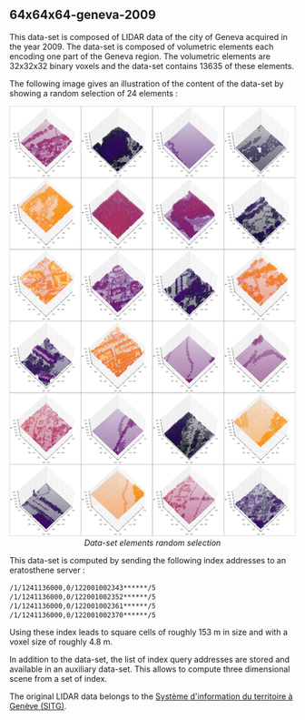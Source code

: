 ## 64x64x64-geneva-2009

This data-set is composed of LIDAR data of the city of Geneva acquired in the
year 2009. The data-set is composed of volumetric elements each encoding one part
of the Geneva region. The volumetric elements are 32x32x32 binary voxels and the
data-set contains 13635 of these elements.

The following image gives an illustration of the content of the data-set by
showing a random selection of 24 elements :

<p align="center">
    <img src="https://github.com/nils-hamel/turing-project/blob/master/doc/dataset/32x32x32-geneva-2009.jpg?raw=true" width="576">
    <br />
    <i>Data-set elements random selection</i>
</p>

This data-set is computed by sending the following index addresses to an
eratosthene server :

    /1/1241136000,0/122001002343******/5
    /1/1241136000,0/122001002352******/5
    /1/1241136000,0/122001002361******/5
    /1/1241136000,0/122001002370******/5

Using these index leads to square cells of roughly 153 m in size and with a
voxel size of roughly 4.8 m.

In addition to the data-set, the list of index query addresses are stored and
available in an auxiliary data-set. This allows to compute three dimensional
scene from a set of index.

The original LIDAR data belongs to the [Système d'information du territoire à Genève (SITG)](http://ge.ch/sitg).
